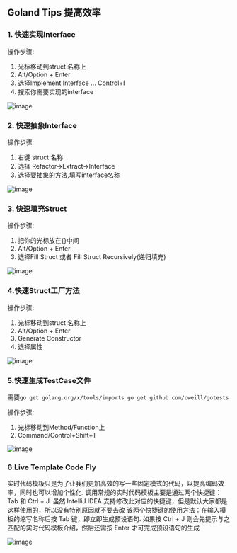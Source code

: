 ## Goland Tips 提高效率


### 1. 快速实现Interface

操作步骤:

1. 光标移动到struct 名称上
2. Alt/Option + Enter
3. 选择Implement Interface … Control+I
4. 搜索你需要实现的interface

![image](https://note.youdao.com/yws/res/4103/848963B5B8264FAE9AB1E35EBA3B6FC4)


### 2. 快速抽象Interface

操作步骤:

1. 右键 struct 名称
2. 选择 Refactor->Extract->Interface
3. 选择要抽象的方法,填写interface名称

![image](https://note.youdao.com/yws/res/4107/F64F3D5B5EEB4B81A70967BA39D45D6E)


### 3. 快速填充Struct

操作步骤: 
1. 把你的光标放在{}中间 
2. Alt/Option + Enter 
3. 选择Fill Struct 或者 Fill Struct Recursively(递归填充)

![image](https://note.youdao.com/yws/res/4108/B539CBCAF03B46F480875ED86EB51181)

### 4.快速Struct工厂方法

操作步骤:

1. 光标移动到struct 名称上
2. Alt/Option + Enter
3. Generate Constructor
4. 选择属性

![image](https://note.youdao.com/yws/res/4105/5142777A3490427296E45C7CD26001E0)

### 5.快速生成TestCase文件

需要`go get golang.org/x/tools/imports go get github.com/cweill/gotests`

操作步骤:

1. 光标移动到Method/Function上
2. Command/Control+Shift+T

![image](https://note.youdao.com/yws/res/4104/0213AAB6CB04488DA4911D18C69A430E)


### 6.Live Template Code Fly

实时代码模板只是为了让我们更加高效的写一些固定模式的代码，以提高编码效率，同时也可以增加个性化. 
调用常规的实时代码模板主要是通过两个快捷键：Tab 和 Ctrl + J.
虽然 IntelliJ IDEA 支持修改此对应的快捷键，但是默认大家都是这样使用的，所以没有特别原因就不要去改 
该两个快捷键的使用方法：在输入模板的缩写名称后按 Tab 键，即立即生成预设语句.
如果按 Ctrl + J 则会先提示与之匹配的实时代码模板介绍，然后还需按 Enter 才可完成预设语句的生成

![image](https://note.youdao.com/yws/res/4106/73799D03E7C942D095F055F8AB5990CE)